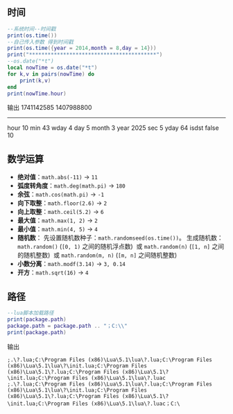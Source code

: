 ## 时间
```lua
--系统时间--时间戳
print(os.time())
--自己传入参数 得到时间戳
print(os.time({year = 2014,month = 8,day = 14}))
print("*****************************************")
--os.date("*t")
local nowTime = os.date("*t")
for k,v in pairs(nowTime) do
	print(k,v)
end
print(nowTime.hour)
```
输出
1741142585
1407988800
*****************************************
hour	10
min	43
wday	4
day	5
month	3
year	2025
sec	5
yday	64
isdst	false
10
## 数学运算
- **绝对值**：`math.abs(-11)` → `11`
- **弧度转角度**：`math.deg(math.pi)` → `180`
- **余弦**：`math.cos(math.pi)` → `-1`
- **向下取整**：`math.floor(2.6)` → `2`
- **向上取整**：`math.ceil(5.2)` → `6`
- **最大值**：`math.max(1, 2)` → `2`
- **最小值**：`math.min(4, 5)` → `4`
- **随机数**： 先设置随机数种子：`math.randomseed(os.time())`。
    生成随机数：`math.random()` (`[0, 1)` 之间的随机浮点数)
     或 `math.random(n)` (`[1, n]` 之间的随机整数)
     或 `math.random(m, n)` (`[m, n]` 之间随机整数)
- **小数分离**：`math.modf(3.14)` → `3, 0.14`
- **开方**：`math.sqrt(16)` → `4`
## 路径
```lua
--lua脚本加载路径
print(package.path)
package.path = package.path .. "；C:\\"
print(package.path)

```
输出
```
;.\?.lua;C:\Program Files (x86)\Lua\5.1\lua\?.lua;C:\Program Files (x86)\Lua\5.1\lua\?\init.lua;C:\Program Files (x86)\Lua\5.1\?.lua;C:\Program Files (x86)\Lua\5.1\?\init.lua;C:\Program Files (x86)\Lua\5.1\lua\?.luac
;.\?.lua;C:\Program Files (x86)\Lua\5.1\lua\?.lua;C:\Program Files (x86)\Lua\5.1\lua\?\init.lua;C:\Program Files (x86)\Lua\5.1\?.lua;C:\Program Files (x86)\Lua\5.1\?\init.lua;C:\Program Files (x86)\Lua\5.1\lua\?.luac；C:\
```